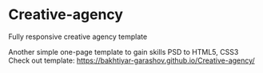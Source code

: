 # Creative-agency
Fully responsive creative agency template

Another simple one-page template to gain skills PSD to HTML5, CSS3 
Check out template: https://bakhtiyar-garashov.github.io/Creative-agency/
